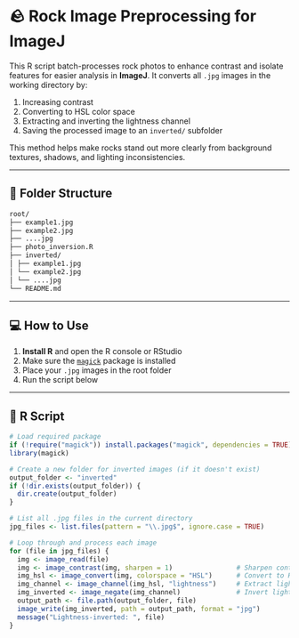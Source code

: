 # 🪨 Rock Image Preprocessing for ImageJ

This R script batch-processes rock photos to enhance contrast and isolate features for easier analysis in **ImageJ**. It converts all `.jpg` images in the working directory by:

1. Increasing contrast  
2. Converting to HSL color space  
3. Extracting and inverting the lightness channel  
4. Saving the processed image to an `inverted/` subfolder

This method helps make rocks stand out more clearly from background textures, shadows, and lighting inconsistencies.

---

## 📁 Folder Structure
```bash
root/
├── example1.jpg
├── example2.jpg
├── ....jpg
├── photo_inversion.R
├── inverted/
│ ├── example1.jpg
│ └── example2.jpg
│ └── ....jpg
└── README.md
```

---

## 💻 How to Use

1. **Install R** and open the R console or RStudio  
2. Make sure the [`magick`](https://cran.r-project.org/web/packages/magick/index.html) package is installed  
3. Place your `.jpg` images in the root folder  
4. Run the script below  

---

## 🧠 R Script

```r
# Load required package
if (!require("magick")) install.packages("magick", dependencies = TRUE)
library(magick)

# Create a new folder for inverted images (if it doesn't exist)
output_folder <- "inverted"
if (!dir.exists(output_folder)) {
  dir.create(output_folder)
}

# List all .jpg files in the current directory
jpg_files <- list.files(pattern = "\\.jpg$", ignore.case = TRUE)

# Loop through and process each image
for (file in jpg_files) {
  img <- image_read(file)
  img <- image_contrast(img, sharpen = 1)                # Sharpen contrast
  img_hsl <- image_convert(img, colorspace = "HSL")      # Convert to HSL
  img_channel <- image_channel(img_hsl, "lightness")     # Extract lightness
  img_inverted <- image_negate(img_channel)              # Invert lightness
  output_path <- file.path(output_folder, file)
  image_write(img_inverted, path = output_path, format = "jpg")
  message("Lightness-inverted: ", file)
}


